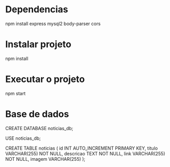 # Dependencias

npm install express mysql2 body-parser cors

# Instalar projeto
npm install

# Executar o projeto
npm start

# Base de dados
CREATE DATABASE noticias_db;

USE noticias_db;

CREATE TABLE noticias (
    id INT AUTO_INCREMENT PRIMARY KEY,
    titulo VARCHAR(255) NOT NULL,
    descricao TEXT NOT NULL,
    link VARCHAR(255) NOT NULL,
    imagem VARCHAR(255)
);
